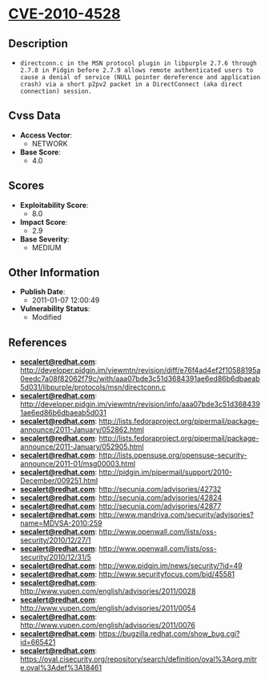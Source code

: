 
# [CVE-2010-4528](http://developer.pidgin.im/viewmtn/revision/diff/e76f4ad4ef2f10588195a0eedc7a08f82062f79c/with/aaa07bde3c51d3684391ae6ed86b6dbaeab5d031/libpurple/protocols/msn/directconn.c)

## Description

- `directconn.c in the MSN protocol plugin in libpurple 2.7.6 through 2.7.8 in Pidgin before 2.7.9 allows remote authenticated users to cause a denial of service (NULL pointer dereference and application crash) via a short p2pv2 packet in a DirectConnect (aka direct connection) session.`

## Cvss Data

- **Access Vector**:
  - NETWORK
- **Base Score**:
  - 4.0

## Scores

- **Exploitability Score**:
  - 8.0
- **Impact Score**:
  - 2.9
- **Base Severity**:
  - MEDIUM

## Other Information

- **Publish Date**:
  - 2011-01-07 12:00:49
- **Vulnerability Status**:
  - Modified

## References

- **secalert@redhat.com**: http://developer.pidgin.im/viewmtn/revision/diff/e76f4ad4ef2f10588195a0eedc7a08f82062f79c/with/aaa07bde3c51d3684391ae6ed86b6dbaeab5d031/libpurple/protocols/msn/directconn.c
- **secalert@redhat.com**: http://developer.pidgin.im/viewmtn/revision/info/aaa07bde3c51d3684391ae6ed86b6dbaeab5d031
- **secalert@redhat.com**: http://lists.fedoraproject.org/pipermail/package-announce/2011-January/052862.html
- **secalert@redhat.com**: http://lists.fedoraproject.org/pipermail/package-announce/2011-January/052905.html
- **secalert@redhat.com**: http://lists.opensuse.org/opensuse-security-announce/2011-01/msg00003.html
- **secalert@redhat.com**: http://pidgin.im/pipermail/support/2010-December/009251.html
- **secalert@redhat.com**: http://secunia.com/advisories/42732
- **secalert@redhat.com**: http://secunia.com/advisories/42824
- **secalert@redhat.com**: http://secunia.com/advisories/42877
- **secalert@redhat.com**: http://www.mandriva.com/security/advisories?name=MDVSA-2010:259
- **secalert@redhat.com**: http://www.openwall.com/lists/oss-security/2010/12/27/1
- **secalert@redhat.com**: http://www.openwall.com/lists/oss-security/2010/12/31/5
- **secalert@redhat.com**: http://www.pidgin.im/news/security/?id=49
- **secalert@redhat.com**: http://www.securityfocus.com/bid/45581
- **secalert@redhat.com**: http://www.vupen.com/english/advisories/2011/0028
- **secalert@redhat.com**: http://www.vupen.com/english/advisories/2011/0054
- **secalert@redhat.com**: http://www.vupen.com/english/advisories/2011/0076
- **secalert@redhat.com**: https://bugzilla.redhat.com/show_bug.cgi?id=665421
- **secalert@redhat.com**: https://oval.cisecurity.org/repository/search/definition/oval%3Aorg.mitre.oval%3Adef%3A18461
